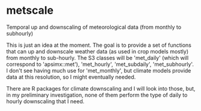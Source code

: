 # metscale
Temporal up and downscaling of meteorological data (from monthly to subhourly)

This is just an idea at the moment. The goal is to provide a set of functions that can up and downscale weather data (as used in crop models mostly) from monthly to sub-hourly. The S3 classes will be 'met_daily' (which will correspond to 'apsimx::met'), 'met_hourly', 'met_subdaily', 'met_subhourly'. I don't see having much use for 'met_monthly', but climate models provide data at this resolution, so I might eventually needed.

There are R packages for climate downscaling and I will look into those, but, in my preliminary investigation, none of them perform the type of daily to hourly downscaling that I need.
